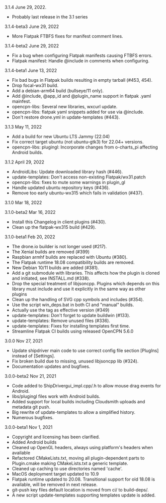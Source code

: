 3.1.4 June 29, 2022.
* Probably last release in the 3.1 series

3.1.4-beta3 June 29, 2022
* More Flatpak FTBFS fixes for manifest comment lines.

3.1.4-beta2 June 29, 2022
* Fix a bug when configuring Flatpak manifests causing FTBFS errors.
* Flatpak manifest: Handle @include in comments when configuring.

3.1.4-beta1 June 13, 2022
* Fix bad bugs in Flatpak builds resulting in empty tarball (#453, 454).
* Drop focal-wx31 build.
* Add a debian-arm64 build (bullseye/11 only).
* Add @include, @app\_id and @plugin\_name support in flatpak .yaml mainfest.
* opencpn-libs: Several new libraries, wxcurl update.
* opencpn-libs: flatpak yaml snippets added for use via @include.
* Don't restore drone.yml in update-templates (#443).

3.1.3 May 11, 2022
* Add a build for new Ubuntu LTS Jammy (22.04)
* Fix correct target ubuntu (not ubuntu-gtk3) for 22.04+ versions.
* opencpn-libs: plugingl: Incorporate changes from o-charts\_pi affecting
  Android builds.

3.1.2 April 29, 2022
* AndroidLibs: Update downloaded library hash (#446).
* update-templates: Don't access non-existing Flatpak/wx31.patch
* opencpn-libs: fixes to mute some warnings in plugin\_gl
* Handle updated ubuntu repository keys (#436).
* Remove too early ubuntu-wx315 which fails in validation (#437).

3.1.0 Mar 18, 2022

3.1.0-beta2 Mar 16, 2022
* Install this Changelog in client plugins (#430).
* Clean up the flatpak-wx315 build (#429).

3.1.0-beta1 Feb 20, 2022
* The drone.io builder is not longer used (#217).
* The Xenial builds are removed (#399)
* Raspbian armhf builds are replaced with Ubuntu (#380).
* The Flatpak runtime 18.08 compatibility builds are removed.
* New Debian 10/11 builds are added (#381).
* Add a git submodule with libraries. This affects how the plugin
  is cloned and initiated, see INSTALL.md (#338).
* Drop the special treatment of libjsoncpp. Plugins which depends
  on this library must include and use it explicitly in the same way
  as other plugins
* Clean up the handling of SVG cpp symbols and includes (#354).
* Use the script win\_deps.bat in both CI and "manual" builds.
* Actually use the tag as effective version (#349)
* update-templates: Don't forget to update buildwin (#133).
* update-templates: Remove unused files (#336).
* update-templates: Fixes for installing templates first time.
* Streamline Flatpak CI builds using released OpenCPN 5.6.0


3.0.0 Nov 27, 2021

* Update shipdriver main code to use correct config file section
  [PlugIns] instead of [Settings].
* Fix broken build due to missing, unused libjsoncpp lib (#324).
* Documentation updates and bugfixes.

3.0.0-beta2   Nov 21, 2021

* Code added to ShipDrivergui_impl.cpp/.h to allow mouse drag
  events for Android.
* libs/plugingl files work with Android builds.
* Added support for local builds including Cloudsmith uploads and
  metadata git push.
* Big rewrite of update-templates to allow a simplified history.
* Numerous bugfixes.

3.0.0-beta1   Nov 1, 2021

* Copyright and licensing has been clarified.
* Added Android builds
* Cleaned up OpenGL headers, always using platform's headers when
  available
* Refactored CMakeLists.txt, moving all plugin-dependent parts to
  Plugin.cmake making CMakeLists.txt a generic template.
* Cleaned up caching to use directories named 'cache'.
* MacOS deployment target updated to 10.9
* Flatpak runtime updated to 20.08. Transitional support for old
  18.08 is available, will be removed in next release.
* git-push key files default location is moved from ci/ to build-deps/.
* A new script update-templates supporting templates update is added.
